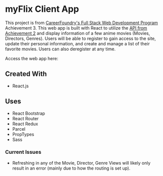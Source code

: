 # myFlix Client App

This project is from [CareerFoundry's Full Stack Web Development Program](https://careerfoundry.com/en/courses/become-a-web-developer/) Achievement 3. This web app is built with React to utilize the [API from Achievement 2](https://github.com/dandanmania/movie_api) and display information of a few anime movies (Movies, Directors, Genres). Users will be able to register to gain access to the site, update their personal information, and create and manage a list of their favorite movies. Users can also deregister at any time.

Access the web app here:

## Created With

- React.js

## Uses

- React Bootstrap
- React Router
- React Redux
- Parcel
- PropTypes
- Sass

### Current Issues

- Refreshing in any of the Movie, Director, Genre Views will likely only result in an error (mainly due to how the routing is set up).

